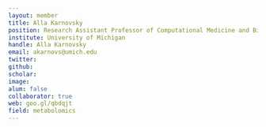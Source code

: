 ```yaml
---
layout: member
title: Alla Karnovsky
position: Research Assistant Professor of Computational Medicine and Bioinformatics 
institute: University of Michigan
handle: Alla Karnovsky
email: akarnovs@umich.edu
twitter: 
github: 
scholar:
image:
alum: false
collaborator: true
web: goo.gl/qbdqjt
field: metabolomics
---
```






